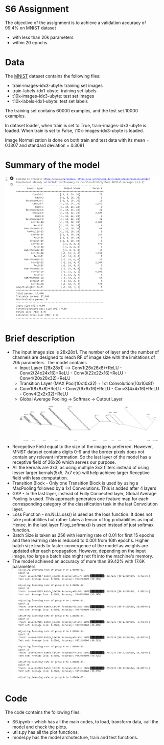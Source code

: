 # S6 Assignment

The objective of the assignment is to achieve a validation accuracy of 99.4% on MNIST dataset
-  with less than 20k parameters 
-  within 20 epochs.

# Data
The [MNIST](http://yann.lecun.com/exdb/mnist/) dataset contains the following files:
  -  train-images-idx3-ubyte: training set images
  -  train-labels-idx1-ubyte: training set labels
  -  t10k-images-idx3-ubyte:  test set images
  -  t10k-labels-idx1-ubyte:  test set labels

The training set contains 60000 examples, and the test set 10000 examples.

In dataset loader, when train is set to True, train-images-idx3-ubyte is loaded. When train is set to False, t10k-images-idx3-ubyte is loaded.

Image Normalization is done on both train and test data with its mean = 0.1307 and standard deviation = 0.3081

# Summary of the model
![Summary](https://github.com/sunpau/ERA_V1_S6/blob/main/images/Summary.png)
# Brief description
-  The input image size is 28x28x1. The number of layer and the number of channels are designed to reach RF of image size with the limitations of 20k parameters. The model contains              
    -  Input Layer (28x28x1) -->  Conv1(26x26x8)+ReLU - Conv2(24x24x16)+ReLU - Conv3(22x22x16)+ReLU - Conv4(20x20x32)+ReLU
    -  Transition Layer (MAX Pool(10x10x32) + 1x1 Convolution(10x10x8)) 
    -  Conv1(8x8x8)+ReLU - Conv2(6x6x16)+ReLU - Conv3(4x4x16)+ReLU - Conv4(2x2x32)+ReLU
    -   Global Average Pooling -> Softmax -> Output Layer
  ![architecture](https://github.com/sunpau/ERA_V1_S6/blob/main/images/Architecture.png)
-  Recepetive Field equal to the size of the image is preferred. However, MNIST dataset contains digits 0-9 and the border pixels does not contain any relevant information. So the last layer of the model has a receptive field of 26x26 which serves our purpose.  
-  All the kernals are 3x3, as using multiple 3x3 filters instead of using lesser larger kernals(5x5, 7x7 etc) will help achieve larger Receptive field with less computation. 
-  Transition Block - Only one Transition Block is used by using a MaxPooling followed by a 1x1 Convolutions. This is added after 4 layers
-  GAP - In the last layer, instead of Fully Connected layer, Global Average Pooling is used. This approach generates one feature map for each corresponding category of the classification task in the last Convolution layer.
-  Loss Function - nn.NLLLoss() is used as the loss function. It does not take probabilities but rather takes a tensor of log probabilities as input. Hence, in the last layer F.log_softmax() is used instead of just softmax function.
- Batch Size is taken as 256 with learning rate of 0.01 for first 15 epochs and then learning rate is reduced to 0.001 from 16th epochs. Higher batch size leads to faster convergence of the model as weights are updated after each propagation. However, depending on the input image, too large a batch size might not fit into the machine's memory.
- The model achieved an accuracy of more than 99.42% with 17.6K parameters
 ![accuracy](https://github.com/sunpau/ERA_V1_S6/blob/main/images/accuracy_log.png)

# Code
The code contains the following files:
- S6.ipynb - which has all the main codes, to load, transform data, call the model and check the plots.
- utils.py has all the plot functions.
- model.py has the model archutecture, train and test functions. 

